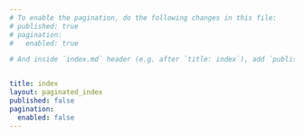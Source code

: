 ```yaml
---
# To enable the pagination, do the following changes in this file:
# published: true
# pagination:
#   enabled: true

# And inside `index.md` header (e.g. after `title: index`), add `published: false`


title: index 
layout: paginated_index
published: false
pagination:
  enabled: false
---
```


